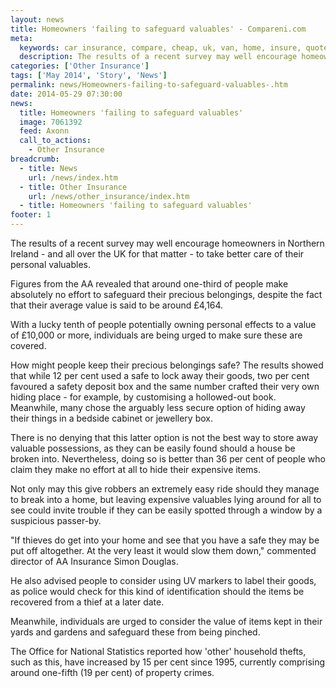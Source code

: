 ```yaml
---
layout: news
title: Homeowners 'failing to safeguard valuables' - Compareni.com
meta:
  keywords: car insurance, compare, cheap, uk, van, home, insure, quotes, online, comparison, bike, loans, life
  description: The results of a recent survey may well encourage homeowners in Northern Ireland - and all over the UK for that matter - to take better care of their
categories: ['Other Insurance']
tags: ['May 2014', 'Story', 'News']
permalink: news/Homeowners-failing-to-safeguard-valuables-.htm
date: 2014-05-29 07:30:00
news:
  title: Homeowners 'failing to safeguard valuables'
  image: 7061392
  feed: Axonn
  call_to_actions:
    - Other Insurance
breadcrumb:
  - title: News
    url: /news/index.htm
  - title: Other Insurance
    url: /news/other_insurance/index.htm
  - title: Homeowners 'failing to safeguard valuables'
footer: 1
---
```


The results of a recent survey may well encourage homeowners in Northern Ireland - and all over the UK for that matter - to take better care of their personal valuables.

Figures from the AA revealed that around one-third of people make absolutely no effort to safeguard their precious belongings, despite the fact that their average value is said to be around &pound;4,164.

With a lucky tenth of people potentially owning personal effects to a value of &pound;10,000 or more, individuals are being urged to make sure these are covered.

How might people keep their precious belongings safe? The results showed that while 12 per cent used a safe to lock away their goods, two per cent favoured a safety deposit box and the same number crafted their very own hiding place - for example, by customising a hollowed-out book. Meanwhile, many chose the arguably less secure option of hiding away their things in a bedside cabinet or jewellery box.

There is no denying that this latter option is not the best way to store away valuable possessions, as they can be easily found should a house be broken into. Nevertheless, doing so is better than 36 per cent of people who claim they make no effort at all to hide their expensive items.

Not only may this give robbers an extremely easy ride should they manage to break into a home, but leaving expensive valuables lying around for all to see could invite trouble if they can be easily spotted through a window by a suspicious passer-by.

&quot;If thieves do get into your home and see that you have a safe they may be put off altogether. At the very least it would slow them down,&quot; commented director of AA Insurance Simon Douglas.

He also advised people to consider using UV markers to label their goods, as police would check for this kind of identification should the items be recovered from a thief at a later date.

Meanwhile, individuals are urged to consider the value of items kept in their yards and gardens and safeguard these from being pinched.

The Office for National Statistics reported how &#39;other&#39; household thefts, such as this, have increased by 15 per cent since 1995, currently comprising around one-fifth (19 per cent) of property crimes.
